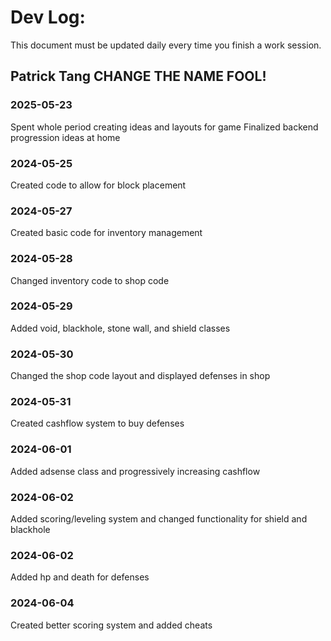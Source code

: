 # Dev Log:

This document must be updated daily every time you finish a work session.

## Patrick Tang CHANGE THE NAME FOOL!

### 2025-05-23 
Spent whole period creating ideas and layouts for game
Finalized backend progression ideas at home

### 2024-05-25
Created code to allow for block placement

### 2024-05-27
Created basic code for inventory management

### 2024-05-28 
Changed inventory code to shop code

### 2024-05-29 
Added void, blackhole, stone wall, and shield classes

### 2024-05-30 
Changed the shop code layout and displayed defenses in shop

### 2024-05-31 
Created cashflow system to buy defenses

### 2024-06-01 
Added adsense class and progressively increasing cashflow

### 2024-06-02
Added scoring/leveling system and changed functionality for shield and blackhole

### 2024-06-02
Added hp and death for defenses

### 2024-06-04
Created better scoring system and added cheats

